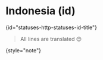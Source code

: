 # Indonesia (id)
{id="statuses-http-statuses-id-title"}

> All lines are translated 😊
>
{style="note"}
